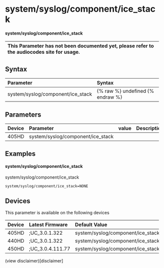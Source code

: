 ﻿---
description: system/syslog/component/ice_stack
search:
    keywords: ['system','syslog','component','ice_stack']
---

# system/syslog/component/ice_stack

#### system/syslog/component/ice_stack


| This Parameter has not been documented yet, please refer to the audiocodes site for usage.  |
| :--- |

## Syntax
| Parameter | Syntax |
| :--- | :--- |
|system/syslog/component/ice_stack | {% raw %} undefined {% endraw %} |

## Parameters
|Device|Parameter|value|Description|
|:---|:---|:---|:---|
| 405HD | system/syslog/component/ice_stack |  |  |

## Examples
#### system/syslog/component/ice_stack

system/syslog/component/ice_stack

```
system/syslog/component/ice_stack=NONE
```

## Devices
This parameter is available on the following devices

| Device | Latest Firmware | Default Value |
|:---|:---|:---|
| 405HD | ;UC_3.0.1.322 | system/syslog/component/ice_stack=NONE 
| 440HD | ;UC_3.0.1.322 | system/syslog/component/ice_stack=NONE 
| 450HD | ;UC_3.0.4.111.77 | system/syslog/component/ice_stack=NONE 

(view disclaimer)[disclaimer]
